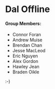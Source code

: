 Dal Offline
==============

#### Group Members: ####

 * Connor Foran
 * Andrew Muise
 * Brendan Chan
 * Jesse MacLeod
 * Eric Nguyen
 * Alex Gordon
 * Hawley Jean
 * Braden Oikle


:-)



